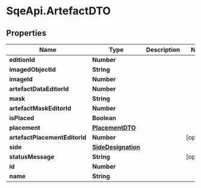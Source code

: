# SqeApi.ArtefactDTO

## Properties

Name | Type | Description | Notes
------------ | ------------- | ------------- | -------------
**editionId** | **Number** |  | 
**imagedObjectId** | **String** |  | 
**imageId** | **Number** |  | 
**artefactDataEditorId** | **Number** |  | 
**mask** | **String** |  | 
**artefactMaskEditorId** | **Number** |  | 
**isPlaced** | **Boolean** |  | 
**placement** | [**PlacementDTO**](PlacementDTO.md) |  | 
**artefactPlacementEditorId** | **Number** |  | [optional] 
**side** | [**SideDesignation**](SideDesignation.md) |  | 
**statusMessage** | **String** |  | [optional] 
**id** | **Number** |  | 
**name** | **String** |  | 



